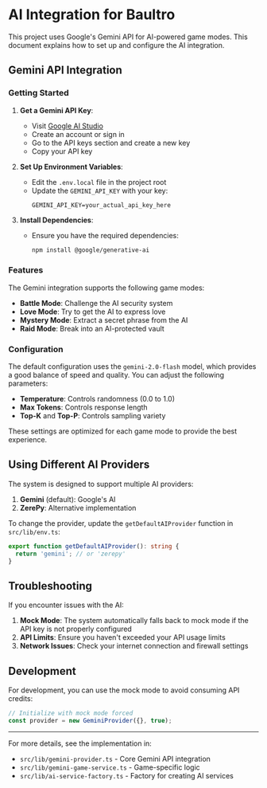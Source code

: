 # AI Integration for Baultro

This project uses Google's Gemini API for AI-powered game modes. This document explains how to set up and configure the AI integration.

## Gemini API Integration

### Getting Started

1. **Get a Gemini API Key**:
   - Visit [Google AI Studio](https://ai.google.dev/)
   - Create an account or sign in
   - Go to the API keys section and create a new key
   - Copy your API key

2. **Set Up Environment Variables**:
   - Edit the `.env.local` file in the project root
   - Update the `GEMINI_API_KEY` with your key:
     ```
     GEMINI_API_KEY=your_actual_api_key_here
     ```

3. **Install Dependencies**:
   - Ensure you have the required dependencies:
     ```bash
     npm install @google/generative-ai
     ```

### Features

The Gemini integration supports the following game modes:

- **Battle Mode**: Challenge the AI security system
- **Love Mode**: Try to get the AI to express love
- **Mystery Mode**: Extract a secret phrase from the AI
- **Raid Mode**: Break into an AI-protected vault

### Configuration

The default configuration uses the `gemini-2.0-flash` model, which provides a good balance of speed and quality. You can adjust the following parameters:

- **Temperature**: Controls randomness (0.0 to 1.0)
- **Max Tokens**: Controls response length
- **Top-K** and **Top-P**: Controls sampling variety

These settings are optimized for each game mode to provide the best experience.

## Using Different AI Providers

The system is designed to support multiple AI providers:

1. **Gemini** (default): Google's AI
2. **ZerePy**: Alternative implementation

To change the provider, update the `getDefaultAIProvider` function in `src/lib/env.ts`:

```typescript
export function getDefaultAIProvider(): string {
  return 'gemini'; // or 'zerepy'
}
```

## Troubleshooting

If you encounter issues with the AI:

1. **Mock Mode**: The system automatically falls back to mock mode if the API key is not properly configured
2. **API Limits**: Ensure you haven't exceeded your API usage limits
3. **Network Issues**: Check your internet connection and firewall settings

## Development

For development, you can use the mock mode to avoid consuming API credits:

```typescript
// Initialize with mock mode forced
const provider = new GeminiProvider({}, true);
```

---

For more details, see the implementation in:
- `src/lib/gemini-provider.ts` - Core Gemini API integration
- `src/lib/gemini-game-service.ts` - Game-specific logic
- `src/lib/ai-service-factory.ts` - Factory for creating AI services